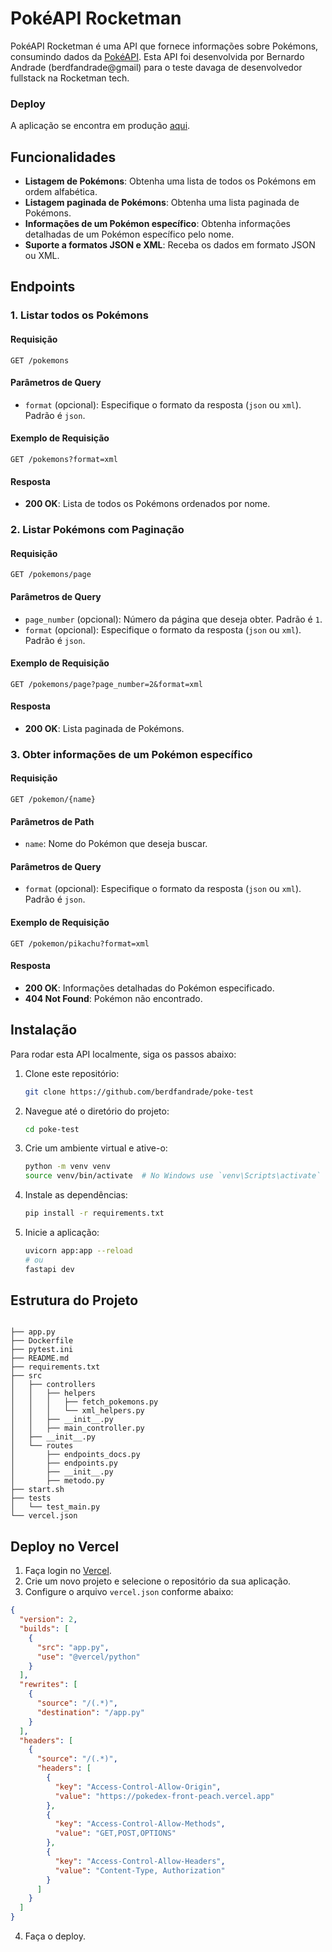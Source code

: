 # PokéAPI Rocketman

PokéAPI Rocketman é uma API que fornece informações sobre Pokémons, consumindo dados da [PokéAPI](https://pokeapi.co/). Esta API foi desenvolvida por Bernardo Andrade (berdfandrade@gmail) para o teste davaga de desenvolvedor fullstack na Rocketman tech.

### Deploy 
A aplicação se encontra em produção [aqui]([https://fast-poke-api.vercel.app/]).

## Funcionalidades

- **Listagem de Pokémons**: Obtenha uma lista de todos os Pokémons em ordem alfabética.
- **Listagem paginada de Pokémons**: Obtenha uma lista paginada de Pokémons.
- **Informações de um Pokémon específico**: Obtenha informações detalhadas de um Pokémon específico pelo nome.
- **Suporte a formatos JSON e XML**: Receba os dados em formato JSON ou XML.

## Endpoints

### 1. Listar todos os Pokémons

#### Requisição

```http
GET /pokemons
```

#### Parâmetros de Query

- `format` (opcional): Especifique o formato da resposta (`json` ou `xml`). Padrão é `json`.

#### Exemplo de Requisição

```http
GET /pokemons?format=xml
```

#### Resposta

- **200 OK**: Lista de todos os Pokémons ordenados por nome.

### 2. Listar Pokémons com Paginação

#### Requisição

```http
GET /pokemons/page
```

#### Parâmetros de Query

- `page_number` (opcional): Número da página que deseja obter. Padrão é `1`.
- `format` (opcional): Especifique o formato da resposta (`json` ou `xml`). Padrão é `json`.

#### Exemplo de Requisição

```http
GET /pokemons/page?page_number=2&format=xml
```

#### Resposta

- **200 OK**: Lista paginada de Pokémons.

### 3. Obter informações de um Pokémon específico

#### Requisição

```http
GET /pokemon/{name}
```

#### Parâmetros de Path

- `name`: Nome do Pokémon que deseja buscar.

#### Parâmetros de Query

- `format` (opcional): Especifique o formato da resposta (`json` ou `xml`). Padrão é `json`.

#### Exemplo de Requisição

```http
GET /pokemon/pikachu?format=xml
```

#### Resposta

- **200 OK**: Informações detalhadas do Pokémon especificado.
- **404 Not Found**: Pokémon não encontrado.

## Instalação

Para rodar esta API localmente, siga os passos abaixo:

1. Clone este repositório:
    ```sh
    git clone https://github.com/berdfandrade/poke-test
    ```
2. Navegue até o diretório do projeto:
    ```sh
    cd poke-test
    ```
3. Crie um ambiente virtual e ative-o:
    ```sh
    python -m venv venv
    source venv/bin/activate  # No Windows use `venv\Scripts\activate`
    ```
4. Instale as dependências:
    ```sh
    pip install -r requirements.txt
    ```
5. Inicie a aplicação:
    ```sh
    uvicorn app:app --reload
    # ou 
    fastapi dev 
    ```

## Estrutura do Projeto

```plaintext

├── app.py
├── Dockerfile
├── pytest.ini
├── README.md
├── requirements.txt
├── src
│   ├── controllers
│   │   ├── helpers
│   │   │   ├── fetch_pokemons.py
│   │   │   └── xml_helpers.py
│   │   ├── __init__.py
│   │   ├── main_controller.py
│   ├── __init__.py
│   └── routes
│       ├── endpoints_docs.py
│       ├── endpoints.py
│       ├── __init__.py
│       ├── metodo.py
├── start.sh
├── tests
│   └── test_main.py
└── vercel.json

```

## Deploy no Vercel

1. Faça login no [Vercel](https://vercel.com/).
2. Crie um novo projeto e selecione o repositório da sua aplicação.
3. Configure o arquivo `vercel.json` conforme abaixo:

```json
{
  "version": 2,
  "builds": [
    {
      "src": "app.py",
      "use": "@vercel/python"
    }
  ],
  "rewrites": [
    {
      "source": "/(.*)",
      "destination": "/app.py"
    }
  ],
  "headers": [
    {
      "source": "/(.*)",
      "headers": [
        {
          "key": "Access-Control-Allow-Origin",
          "value": "https://pokedex-front-peach.vercel.app"
        },
        {
          "key": "Access-Control-Allow-Methods",
          "value": "GET,POST,OPTIONS"
        },
        {
          "key": "Access-Control-Allow-Headers",
          "value": "Content-Type, Authorization"
        }
      ]
    }
  ]
}
```

4. Faça o deploy.

